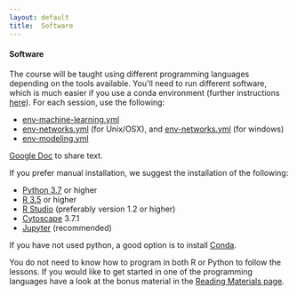 ```yaml
---
layout: default
title:  Software
---
```


#### Software
The course will be taught using different programming languages depending on the tools available. You'll need to run
different software, which is much easier if you use a conda environment (further instructions [here][6]). For each session, use
the following:

- [env-machine-learning.yml][1]
- [env-networks.yml][2] (for Unix/OSX), and [env-networks.yml][4] (for windows)
- [env-modeling.yml][3]

[Google Doc](https://docs.google.com/document/d/1N2yNX8FTAY0W3Y7ypOrWHU577Ri7Y5LxAu-jIAe2b7Y/edit?usp=sharing) to share text.

If you prefer manual installation, we suggest the installation of the following:

- [Python 3.7][41] or higher
- [R 3.5][44] or higher
- [R Studio][43] (preferably version 1.2 or higher)
- [Cytoscape][45] 3.7.1
- [Jupyter][42] (recommended)

If you have not used python, a good option is to install [Conda][7].

You do not need to know how to program in both R or Python to follow the lessons. If you would like to get started in one of the programming languages 
have a look at the bonus material in the [Reading Materials page](reading_materials.md). 

[1]: env-machine-learning.yml
[2]: env-networks.yml
[3]: env-modeling.yml
[4]: env-networks_windows.yml
[6]: conda_instructions.md
[7]: https://docs.conda.io/projects/conda/en/latest/user-guide/install/download.html
[41]: https://www.python.org/downloads/
[42]: https://jupyter.org/install.html
[43]: https://www.rstudio.com/products/rstudio/download/#download
[44]: https://cran.rstudio.com/
[45]: https://cytoscape.org/
